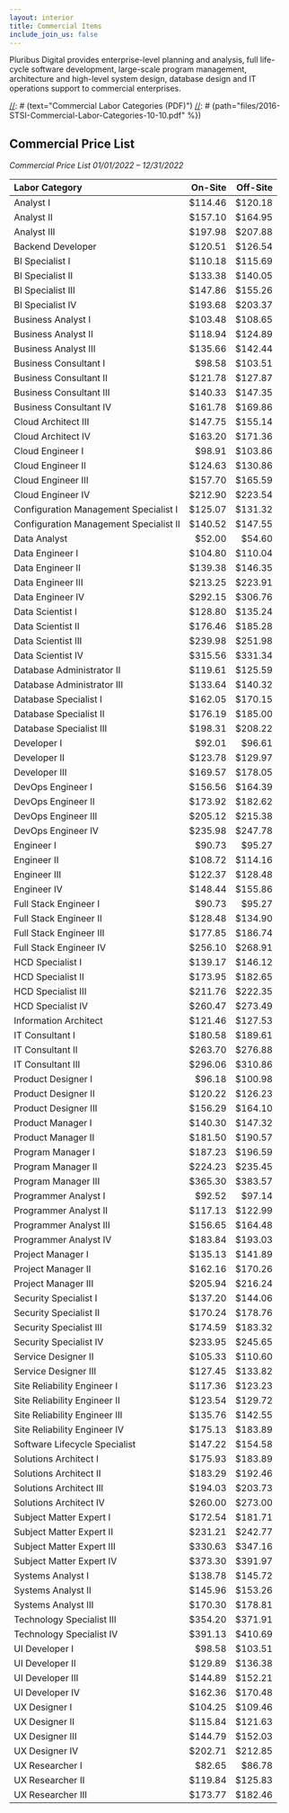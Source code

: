 ```yaml
---
layout: interior
title: Commercial Items
include_join_us: false
---
```


Pluribus Digital provides enterprise-level planning and analysis, full life-cycle software development, large-scale program management, architecture and high-level system design, database design and IT operations support to commercial enterprises. 

[//]: # ({% include component_download_button.html)
[//]: # (text="Commercial Labor Categories (PDF)")
[//]: # (path="files/2016-STSI-Commercial-Labor-Categories-10-10.pdf" %})

## Commercial Price List

_Commercial Price List 01/01/2022 – 12/31/2022_

| Labor Category                                  |  On-Site | Off-Site |
| :---------------------------------------------- | -------: | -------: |
| Analyst I                                       | \$114.46 | \$120.18 |
| Analyst II                                      | \$157.10 | \$164.95 |
| Analyst III                                     | \$197.98 | \$207.88 |
| Backend Developer                               | \$120.51 | \$126.54 |
| BI Specialist I                                 | \$110.18 | \$115.69 |
| BI Specialist II                                | \$133.38 | \$140.05 |
| BI Specialist III                               | \$147.86 | \$155.26 |
| BI Specialist IV                                | \$193.68 | \$203.37 |
| Business Analyst I                              | \$103.48 | \$108.65 |
| Business Analyst II                             | \$118.94 | \$124.89 |
| Business Analyst III                            | \$135.66 | \$142.44 |
| Business Consultant I                           |  \$98.58 | \$103.51 |
| Business Consultant II                          | \$121.78 | \$127.87 |
| Business Consultant III                         | \$140.33 | \$147.35 |
| Business Consultant IV                          | \$161.78 | \$169.86 |
| Cloud Architect III                             | \$147.75 | \$155.14 |
| Cloud Architect IV                              | \$163.20 | \$171.36 |
| Cloud Engineer I                                |  \$98.91 | \$103.86 |
| Cloud Engineer II                               | \$124.63 | \$130.86 |
| Cloud Engineer III                              | \$157.70 | \$165.59 |
| Cloud Engineer IV                               | \$212.90 | \$223.54 |
| Configuration Management Specialist I           | \$125.07 | \$131.32 |
| Configuration Management Specialist II          | \$140.52 | \$147.55 |
| Data Analyst                                    |  \$52.00 |  \$54.60 |
| Data Engineer I                                 | \$104.80 | \$110.04 |
| Data Engineer II                                | \$139.38 | \$146.35 |
| Data Engineer III                               | \$213.25 | \$223.91 |
| Data Engineer IV                                | \$292.15 | \$306.76 |
| Data Scientist I                                | \$128.80 | \$135.24 |
| Data Scientist II                               | \$176.46 | \$185.28 |
| Data Scientist III                              | \$239.98 | \$251.98 |
| Data Scientist IV                               | \$315.56 | \$331.34 |
| Database Administrator II                       | \$119.61 | \$125.59 |
| Database Administrator III                      | \$133.64 | \$140.32 |
| Database Specialist I                           | \$162.05 | \$170.15 |
| Database Specialist II                          | \$176.19 | \$185.00 |
| Database Specialist III                         | \$198.31 | \$208.22 |
| Developer I                                     |  \$92.01 | \$96.61  |
| Developer II                                    | \$123.78 | \$129.97 |
| Developer III                                   | \$169.57 | \$178.05 |
| DevOps Engineer I                               | \$156.56 | \$164.39 |
| DevOps Engineer II                              | \$173.92 | \$182.62 |
| DevOps Engineer III                             | \$205.12 | \$215.38 |
| DevOps Engineer IV                              | \$235.98 | \$247.78 |
| Engineer I                                      |  \$90.73 |  \$95.27 |
| Engineer II                                     | \$108.72 | \$114.16 |
| Engineer III                                    | \$122.37 | \$128.48 |
| Engineer IV                                     | \$148.44 | \$155.86 |
| Full Stack Engineer I                           |  \$90.73 |  \$95.27 |
| Full Stack Engineer II                          | \$128.48 | \$134.90 |
| Full Stack Engineer III                         | \$177.85 | \$186.74 |
| Full Stack Engineer IV                          | \$256.10 | \$268.91 |
| HCD Specialist I                                | \$139.17 | \$146.12 |
| HCD Specialist II                               | \$173.95 | \$182.65 |
| HCD Specialist III                              | \$211.76 | \$222.35 |
| HCD Specialist IV                               | \$260.47 | \$273.49 |
| Information Architect                           | \$121.46 | \$127.53 |
| IT Consultant I                                 | \$180.58 | \$189.61 |
| IT Consultant II                                | \$263.70 | \$276.88 |
| IT Consultant III                               | \$296.06 | \$310.86 |
| Product Designer I                              |  \$96.18 | \$100.98 |
| Product Designer II                             | \$120.22 | \$126.23 |
| Product Designer III                            | \$156.29 | \$164.10 |
| Product Manager I                               | \$140.30 | \$147.32 |
| Product Manager II                              | \$181.50 | \$190.57 |
| Program Manager I                               | \$187.23 | \$196.59 |
| Program Manager II                              | \$224.23 | \$235.45 |
| Program Manager III                             | \$365.30 | \$383.57 |
| Programmer Analyst I                            |  \$92.52 |  \$97.14 |
| Programmer Analyst II                           | \$117.13 | \$122.99 |
| Programmer Analyst III                          | \$156.65 | \$164.48 |
| Programmer Analyst IV                           | \$183.84 | \$193.03 |
| Project Manager I                               | \$135.13 | \$141.89 |
| Project Manager II                              | \$162.16 | \$170.26 |
| Project Manager III                             | \$205.94 | \$216.24 |
| Security Specialist I                           | \$137.20 | \$144.06 |
| Security Specialist II                          | \$170.24 | \$178.76 |
| Security Specialist III                         | \$174.59 | \$183.32 |
| Security Specialist IV                          | \$233.95 | \$245.65 |
| Service Designer II                             | \$105.33 | \$110.60 |
| Service Designer III                            | \$127.45 | \$133.82 |
| Site Reliability Engineer I                     | \$117.36 | \$123.23 |
| Site Reliability Engineer II                    | \$123.54 | \$129.72 |
| Site Reliability Engineer III                   | \$135.76 | \$142.55 |
| Site Reliability Engineer IV                    | \$175.13 | \$183.89 |
| Software Lifecycle Specialist                   | \$147.22 | \$154.58 |
| Solutions Architect I                           | \$175.93 | \$183.89 |
| Solutions Architect II                          | \$183.29 | \$192.46 |
| Solutions Architect III                         | \$194.03 | \$203.73 |
| Solutions Architect IV                          | \$260.00 | \$273.00 |
| Subject Matter Expert I                         | \$172.54 | \$181.71 |
| Subject Matter Expert II                        | \$231.21 | \$242.77 |
| Subject Matter Expert III                       | \$330.63 | \$347.16 |
| Subject Matter Expert IV                        | \$373.30 | \$391.97 |
| Systems Analyst I                               | \$138.78 | \$145.72 |
| Systems Analyst II                              | \$145.96 | \$153.26 |
| Systems Analyst III                             | \$170.30 | \$178.81 |
| Technology Specialist III                       | \$354.20 | \$371.91 |
| Technology Specialist IV                        | \$391.13 | \$410.69 |
| UI Developer I                                  |  \$98.58 | \$103.51 |
| UI Developer II                                 | \$129.89 | \$136.38 |
| UI Developer III                                | \$144.89 | \$152.21 |
| UI Developer IV                                 | \$162.36 | \$170.48 |
| UX Designer I                                   | \$104.25 | \$109.46 |
| UX Designer II                                  | \$115.84 | \$121.63 |
| UX Designer III                                 | \$144.79 | \$152.03 |
| UX Designer IV                                  | \$202.71 | \$212.85 |
| UX Researcher I                                 |  \$82.65 |  \$86.78 |
| UX Researcher II                                | \$119.84 | \$125.83 |
| UX Researcher III                               | \$173.77 | \$182.46 |

